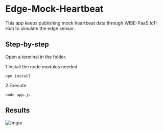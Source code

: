 # Edge-Mock-Heartbeat

This app keeps publishing mock heartbeat data through WISE-PaaS IoT-Hub to simulate the edge sensor.

## Step-by-step
Open a terminal in the folder.

1.Install the node modules needed

    npm install
    
2.Execute

    node app.js
    
## Results

![Imgur](https://i.imgur.com/7eNQXPX.png)
